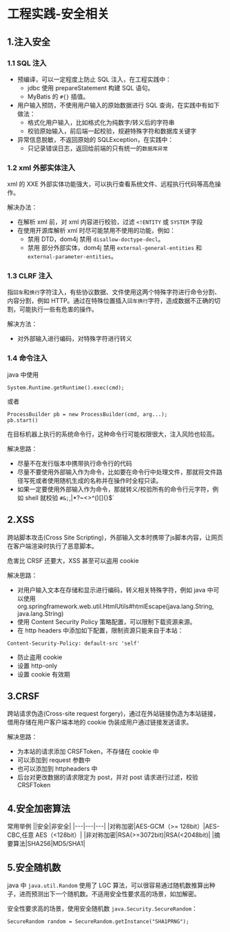 # 工程实践-安全相关
## 1.注入安全
### 1.1 SQL 注入
* 预编译，可以一定程度上防止 SQL 注入，在工程实践中：
  * jdbc 使用 prepareStatement 构建 SQL 语句。
  * MyBatis 的 `#{}` 插值。
* 用户输入预防，不使用用户输入的原始数据进行 SQL 查询，在实践中有如下做法：
  * 格式化用户输入，比如格式化为纯数字/转义后的字符串
  * 校验原始输入，前后端一起校验，规避特殊字符和数据库关键字
* 异常信息脱敏，不返回原始的 SQLException，在实践中：
  * 只记录错误日志，返回给前端的只有统一的`数据库异常`

### 1.2 xml 外部实体注入
xml 的 XXE 外部实体功能强大，可以执行查看系统文件、远程执行代码等高危操作。

解决办法：
* 在解析 xml 前，对 xml 内容进行校验，过滤 `<!ENTITY` 或 `SYSTEM` 字段
* 在使用开源库解析 xml 时尽可能禁用不使用的功能，例如：
  * 禁用 DTD，dom4j 禁用 `disallow-doctype-decl`。
  * 禁用 部分外部实体，dom4j 禁用 `external-general-entities` 和 `external-parameter-entities`。

### 1.3 CLRF 注入
指`回车`和`换行`字符注入，有些协议数据、文件使用这两个特殊字符进行命令分割、内容分割，例如 HTTP。通过在特殊位置插入`回车换行`字符，造成数据不正确的切割，可能执行一些有危害的操作。

解决方法：
* 对外部输入进行编码，对特殊字符进行转义

### 1.4 命令注入
java 中使用
```
System.Runtime.getRuntime().exec(cmd);
```
或者
```
ProcessBuilder pb = new ProcessBuilder(cmd, arg...);
pb.start()
```
在目标机器上执行的系统命令行，这种命令行可能权限很大，注入风险也较高。

解决思路：
* 尽量不在发行版本中携带执行命令行的代码
* 尽量不要使用外部输入作为命令，比如要在命令行中处理文件，那就将文件路径写死或者使用随机生成的名称并在操作时全程只读。
* 如果一定要使用外部输入作为命令，那就转义/校验所有的命令行元字符，例如 shell 就校验 `#&;`,|*?~<>^()[]{}$\`

## 2.XSS
跨站脚本攻击(Cross Site Scripting)，外部输入文本时携带了js脚本内容，让网页在客户端渲染时执行了恶意脚本。

危害比 CRSF 还要大，XSS 甚至可以盗用 cookie

解决思路：
* 对用户输入文本在存储和显示进行编码，转义相关特殊字符，例如 java 中可以使用 org.springframework.web.util.HtmlUtils#htmlEscape(java.lang.String, java.lang.String)
* 使用 Content Security Policy 策略配置，可以限制下载资源来源。
 * 在 http headers 中添加如下配置，限制资源只能来自于本站：
 ```
 Content-Security-Policy: default-src 'self'
 ```
* 防止盗用 cookie
 * 设置 http-only
 * 设置 cookie 有效期

## 3.CRSF
跨站请求伪造(Cross-site request forgery)，通过在外站链接伪造为本站链接，借用存储在用户客户端本地的 cookie 伪装成用户通过链接发送请求。

解决思路：
* 为本站的请求添加 CRSFToken，不存储在 cookie 中
 * 可以添加到 request 参数中
 * 也可以添加到 httpheaders 中
* 后台对更改数据的请求限定为 post，并对 post 请求进行过滤，校验 CRSFToken

## 4.安全加密算法
常用举例
||安全|非安全|
|---|---|---|
|对称加密|AES-GCM（>= 128bit）|AES-CBC,任意 AES（<128bit）|
|非对称加密|RSA(>=3072bit)|RSA(<2048bit)|
|摘要算法|SHA256|MD5/SHA1|

## 5.安全随机数
java 中 `java.util.Random` 使用了 LGC 算法，可以很容易通过随机数推算出种子，进而预测出下一个随机数。不适用安全性要求高的场景，如加解密。

安全性要求高的场景，使用安全随机数 `java.Security.SecureRandom`：
```
SecureRandom random = SecureRandom.getInstance("SHA1PRNG");
```
